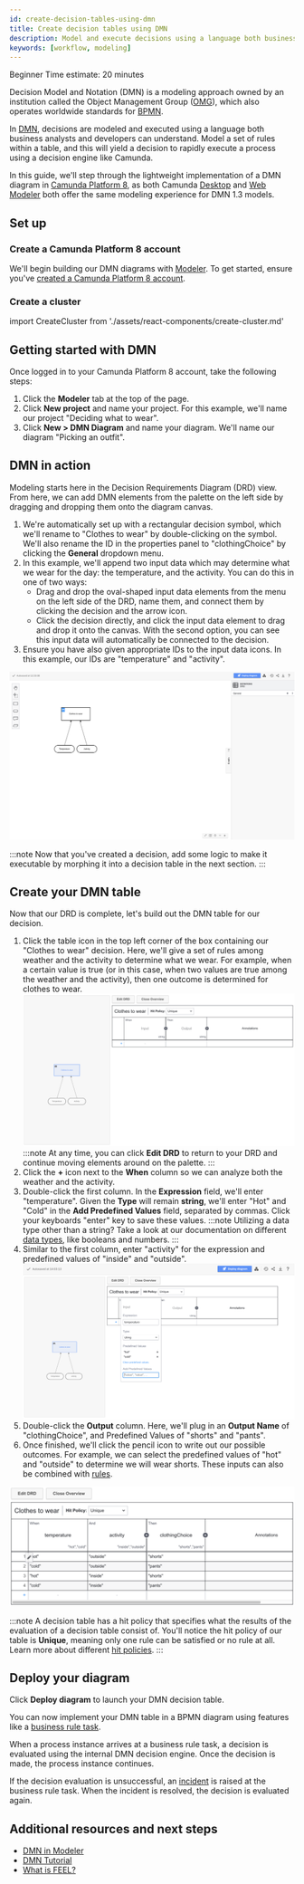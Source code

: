 ```yaml
---
id: create-decision-tables-using-dmn
title: Create decision tables using DMN
description: Model and execute decisions using a language both business analysts and developers can understand.
keywords: [workflow, modeling]
---
```


<span class="badge badge--beginner">Beginner</span>
<span class="badge badge--medium">Time estimate: 20 minutes</span>

Decision Model and Notation (DMN) is a modeling approach owned by an institution called the Object Management Group ([OMG](https://www.omg.org/)), which also operates worldwide standards for [BPMN](./automating-a-process-using-bpmn.md).

In [DMN](../bpmn-dmn/dmn/dmn.md), decisions are modeled and executed using a language both business analysts and developers can understand. Model a set of rules within a table, and this will yield a decision to rapidly execute a process using a decision engine like Camunda.

In this guide, we'll step through the lightweight implementation of a DMN diagram in [Camunda Platform 8](../components/concepts/what-is-camunda-platform-8.md), as both Camunda [Desktop](../components/modeler/desktop-modeler/install-the-modeler.md) and [Web Modeler](../components/modeler/about-modeler.md) both offer the same modeling experience for DMN 1.3 models.

## Set up

### Create a Camunda Platform 8 account

We'll begin building our DMN diagrams with [Modeler](../components/modeler/about-modeler.md). To get started, ensure you've [created a Camunda Platform 8 account](./getting-started/).

### Create a cluster

import CreateCluster from './assets/react-components/create-cluster.md'

<CreateCluster/>

## Getting started with DMN

Once logged in to your Camunda Platform 8 account, take the following steps:

1. Click the **Modeler** tab at the top of the page.
2. Click **New project** and name your project. For this example, we'll name our project "Deciding what to wear".
3. Click **New > DMN Diagram** and name your diagram. We'll name our diagram "Picking an outfit".

## DMN in action

Modeling starts here in the Decision Requirements Diagram (DRD) view. From here, we can add DMN elements from the palette on the left side by dragging and dropping them onto the diagram canvas.

1. We're automatically set up with a rectangular decision symbol, which we'll rename to "Clothes to wear" by double-clicking on the symbol. We'll also rename the ID in the properties panel to "clothingChoice" by clicking the **General** dropdown menu.
2. In this example, we'll append two input data which may determine what we wear for the day: the temperature, and the activity. You can do this in one of two ways:
   - Drag and drop the oval-shaped input data elements from the menu on the left side of the DRD, name them, and connect them by clicking the decision and the arrow icon.
   - Click the decision directly, and click the input data element to drag and drop it onto the canvas. With the second option, you can see this input data will automatically be connected to the decision.
3. Ensure you have also given appropriate IDs to the input data icons. In this example, our IDs are "temperature" and "activity".

![dmn model example](./img/dmn-model-example.png)

:::note
Now that you've created a decision, add some logic to make it executable by morphing it into a decision table in the next section.
:::

## Create your DMN table

Now that our DRD is complete, let's build out the DMN table for our decision.

1. Click the table icon in the top left corner of the box containing our "Clothes to wear" decision. Here, we'll give a set of rules among weather and the activity to determine what we wear. For example, when a certain value is true (or in this case, when two values are true among the weather and the activity), then one outcome is determined for clothes to wear.
   ![dmn blank table](./img/dmn-table-blank.png)
   :::note
   At any time, you can click **Edit DRD** to return to your DRD and continue moving elements around on the palette.
   :::
2. Click the **+** icon next to the **When** column so we can analyze both the weather and the activity.
3. Double-click the first column. In the **Expression** field, we'll enter "temperature". Given the **Type** will remain **string**, we'll enter "Hot" and "Cold" in the **Add Predefined Values** field, separated by commas. Click your keyboards "enter" key to save these values.
   :::note
   Utilizing a data type other than a string? Take a look at our documentation on different [data types](../bpmn-dmn/dmn/dmn-data-types.md), like booleans and numbers.
   :::
4. Similar to the first column, enter "activity" for the expression and predefined values of "inside" and "outside".
   ![dmn table example](./img/dmn-table-example.png)
5. Double-click the **Output** column. Here, we'll plug in an **Output Name** of "clothingChoice", and Predefined Values of "shorts" and "pants".
6. Once finished, we'll click the pencil icon to write out our possible outcomes. For example, we can select the predefined values of "hot" and "outside" to determine we will wear shorts. These inputs can also be combined with [rules](../bpmn-dmn/dmn/decision-table-rule.md).

![completed dmn table](./img/dmn-table-complete-example.png)

:::note
A decision table has a hit policy that specifies what the results of the evaluation of a decision table consist of. You'll notice the hit policy of our table is **Unique**, meaning only one rule can be satisfied or no rule at all. Learn more about different [hit policies](../bpmn-dmn/dmn/decision-table-hit-policy.md).
:::

## Deploy your diagram

Click **Deploy diagram** to launch your DMN decision table.

You can now implement your DMN table in a BPMN diagram using features like a [business rule task](../bpmn-dmn/bpmn/business-rule-tasks/business-rule-tasks.md).

When a process instance arrives at a business rule task, a decision is evaluated using the internal DMN decision engine. Once the decision is made, the process instance continues.

If the decision evaluation is unsuccessful, an [incident](../components/concepts/incidents.md) is raised at the business rule task. When the incident is resolved, the decision is evaluated again.

## Additional resources and next steps

- [DMN in Modeler](../bpmn-dmn/dmn/dmn.md)
- [DMN Tutorial](https://camunda.com/dmn/#introduction-overview)
- [What is FEEL?](../bpmn-dmn/feel/what-is-feel.md)
